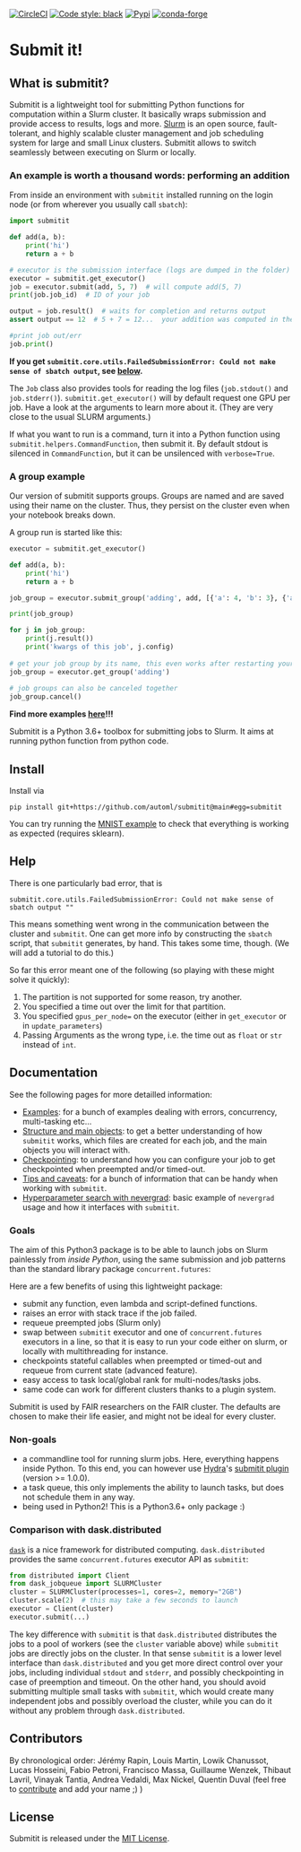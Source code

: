 [![CircleCI](https://circleci.com/gh/facebookincubator/submitit.svg?style=svg)](https://circleci.com/gh/facebookincubator/workflows/submitit)
[![Code style: black](https://img.shields.io/badge/code%20style-black-000000.svg)](https://github.com/psf/black)
[![Pypi](https://img.shields.io/pypi/v/submitit)](https://pypi.org/project/submitit/)
[![conda-forge](https://img.shields.io/conda/vn/conda-forge/submitit)](https://anaconda.org/conda-forge/submitit)
# Submit it!

## What is submitit?

Submitit is a lightweight tool for submitting Python functions for computation within a Slurm cluster.
It basically wraps submission and provide access to results, logs and more.
[Slurm](https://slurm.schedmd.com/quickstart.html) is an open source, fault-tolerant, and highly scalable cluster management and job scheduling system for large and small Linux clusters.
Submitit allows to switch seamlessly between executing on Slurm or locally.

### An example is worth a thousand words: performing an addition

From inside an environment with `submitit` installed running on the login node (or from wherever you usually call `sbatch`):

```python
import submitit

def add(a, b):
    print('hi')
    return a + b

# executor is the submission interface (logs are dumped in the folder)
executor = submitit.get_executor()
job = executor.submit(add, 5, 7)  # will compute add(5, 7)
print(job.job_id)  # ID of your job

output = job.result()  # waits for completion and returns output
assert output == 12  # 5 + 7 = 12...  your addition was computed in the cluster

#print job out/err
job.print()
```

**If you get `submitit.core.utils.FailedSubmissionError: Could not make sense of sbatch output`, see [below](#help).**

The `Job` class also provides tools for reading the log files (`job.stdout()` and `job.stderr()`).
`submitit.get_executor()` will by default request one GPU per job. Have a look at the arguments to learn more about it.
(They are very close to the usual SLURM arguments.)

If what you want to run is a command, turn it into a Python function using `submitit.helpers.CommandFunction`, then submit it.
By default stdout is silenced in `CommandFunction`, but it can be unsilenced with `verbose=True`.

### A group example

Our version of submitit supports groups.
Groups are named and are saved using their name on the cluster.
Thus, they persist on the cluster even when your notebook breaks down.

A group run is started like this:

```python
executor = submitit.get_executor()

def add(a, b):
    print('hi')
    return a + b

job_group = executor.submit_group('adding', add, [{'a': 4, 'b': 3}, {'a':1, 'b': 1}])

print(job_group)

for j in job_group:
    print(j.result())
    print('kwargs of this job', j.config)
    
# get your job group by its name, this even works after restarting your notebook or in a different notebook
job_group = executor.get_group('adding')
    
# job groups can also be canceled together
job_group.cancel()
```

**Find more examples [here](docs/examples.md)!!!**

Submitit is a Python 3.6+ toolbox for submitting jobs to Slurm.
It aims at running python function from python code.


## Install
Install via
  ```
  pip install git+https://github.com/automl/submitit@main#egg=submitit
  ```

You can try running the [MNIST example](docs/mnist.py) to check that everything is working as expected (requires sklearn).


## Help
There is one particularly bad error, that is
```
submitit.core.utils.FailedSubmissionError: Could not make sense of sbatch output ""
```

This means something went wrong in the communication between the cluster and `submitit`.
One can get more info by constructing the `sbatch` script, that `submitit` generates, by hand.
This takes some time, though. (We will add a tutorial to do this.)

So far this error meant one of the following (so playing with these might solve it quickly):
1. The partition is not supported for some reason, try another.
2. You specified a time out over the limit for that partition.
3. You specified `gpus_per_node=` on the executor (either in `get_executor` or in `update_parameters`)
4. Passing Arguments as the wrong type, i.e. the time out as `float` or `str` instead of `int`.

## Documentation

See the following pages for more detailled information:

- [Examples](docs/examples.md): for a bunch of examples dealing with errors, concurrency, multi-tasking etc...
- [Structure and main objects](docs/structure.md): to get a better understanding of how `submitit` works, which files are created for each job, and the main objects you will interact with.
- [Checkpointing](docs/checkpointing.md): to understand how you can configure your job to get checkpointed when preempted and/or timed-out.
- [Tips and caveats](docs/tips.md): for a bunch of information that can be handy when working with `submitit`.
- [Hyperparameter search with nevergrad](docs/nevergrad.md): basic example of `nevergrad` usage and how it interfaces with `submitit`.


### Goals

The aim of this Python3 package is to be able to launch jobs on Slurm painlessly from *inside Python*, using the same submission and job patterns than the standard library package `concurrent.futures`:

Here are a few benefits of using this lightweight package:
 - submit any function, even lambda and script-defined functions.
 - raises an error with stack trace if the job failed.
 - requeue preempted jobs (Slurm only)
 - swap between `submitit` executor and one of `concurrent.futures` executors in a line, so that it is easy to run your code either on slurm, or locally with multithreading for instance.
 - checkpoints stateful callables when preempted or timed-out and requeue from current state (advanced feature).
 - easy access to task local/global rank for multi-nodes/tasks jobs.
 - same code can work for different clusters thanks to a plugin system.

Submitit is used by FAIR researchers on the FAIR cluster.
The defaults are chosen to make their life easier, and might not be ideal for every cluster.

### Non-goals

- a commandline tool for running slurm jobs. Here, everything happens inside Python. To this end, you can however use [Hydra](https://hydra.cc/)'s [submitit plugin](https://hydra.cc/docs/next/plugins/submitit_launcher) (version >= 1.0.0).
- a task queue, this only implements the ability to launch tasks, but does not schedule them in any way.
- being used in Python2! This is a Python3.6+ only package :)


### Comparison with dask.distributed

[`dask`](https://distributed.dask.org/en/latest/) is a nice framework for distributed computing. `dask.distributed` provides the same `concurrent.futures` executor API as `submitit`:

```python
from distributed import Client
from dask_jobqueue import SLURMCluster
cluster = SLURMCluster(processes=1, cores=2, memory="2GB")
cluster.scale(2)  # this may take a few seconds to launch
executor = Client(cluster)
executor.submit(...)
```

The key difference with `submitit` is that `dask.distributed` distributes the jobs to a pool of workers (see the `cluster` variable above) while `submitit` jobs are directly jobs on the cluster. In that sense `submitit` is a lower level interface than `dask.distributed` and you get more direct control over your jobs, including individual `stdout` and `stderr`, and possibly checkpointing in case of preemption and timeout. On the other hand, you should avoid submitting multiple small tasks with `submitit`, which would create many independent jobs and possibly overload the cluster, while you can do it without any problem through `dask.distributed`.


## Contributors

By chronological order: Jérémy Rapin, Louis Martin, Lowik Chanussot, Lucas Hosseini, Fabio Petroni, Francisco Massa, Guillaume Wenzek, Thibaut Lavril, Vinayak Tantia, Andrea Vedaldi, Max Nickel, Quentin Duval (feel free to [contribute](.github/CONTRIBUTING.md) and add your name ;) )

## License

Submitit is released under the [MIT License](LICENSE).
